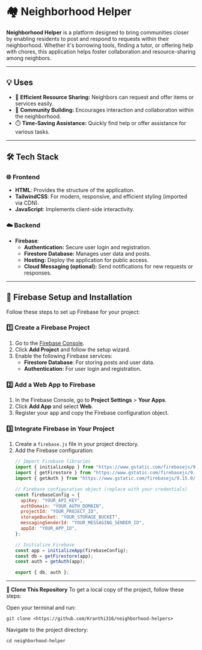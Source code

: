 # 🏘️ Neighborhood Helper

**Neighborhood Helper** is a platform designed to bring communities closer by enabling residents to post and respond to requests within their neighborhood. Whether it's borrowing tools, finding a tutor, or offering help with chores, this application helps foster collaboration and resource-sharing among neighbors.

---

## 💡 **Uses**

- 🔧 **Efficient Resource Sharing:** Neighbors can request and offer items or services easily.
- 🤝 **Community Building:** Encourages interaction and collaboration within the neighborhood.
- ⏱️ **Time-Saving Assistance:** Quickly find help or offer assistance for various tasks.

---

## 🛠️ **Tech Stack**

### 🌐 **Frontend**
- **HTML**: Provides the structure of the application.
- **TailwindCSS**: For modern, responsive, and efficient styling (imported via CDN).
- **JavaScript**: Implements client-side interactivity.

### ☁️ **Backend**
- **Firebase**:
  - **Authentication:** Secure user login and registration.
  - **Firestore Database:** Manages user data and posts.
  - **Hosting:** Deploy the application for public access.
  - **Cloud Messaging (optional):** Send notifications for new requests or responses.

---

## 🔧 **Firebase Setup and Installation**

Follow these steps to set up Firebase for your project:

### 1️⃣ **Create a Firebase Project**
1. Go to the [Firebase Console](https://console.firebase.google.com/).
2. Click **Add Project** and follow the setup wizard.
3. Enable the following Firebase services:
   - **Firestore Database**: For storing posts and user data.
   - **Authentication**: For user login and registration.

### 2️⃣ **Add a Web App to Firebase**
1. In the Firebase Console, go to **Project Settings** > **Your Apps**.
2. Click **Add App** and select **Web**.
3. Register your app and copy the Firebase configuration object.

### 3️⃣ **Integrate Firebase in Your Project**
1. Create a `firebase.js` file in your project directory.
2. Add the Firebase configuration:
   ```javascript
   // Import Firebase libraries
   import { initializeApp } from "https://www.gstatic.com/firebasejs/9.15.0/firebase-app.js";
   import { getFirestore } from "https://www.gstatic.com/firebasejs/9.15.0/firebase-firestore.js";
   import { getAuth } from "https://www.gstatic.com/firebasejs/9.15.0/firebase-auth.js";

   // Firebase configuration object (replace with your credentials)
   const firebaseConfig = {
     apiKey: "YOUR_API_KEY",
     authDomain: "YOUR_AUTH_DOMAIN",
     projectId: "YOUR_PROJECT_ID",
     storageBucket: "YOUR_STORAGE_BUCKET",
     messagingSenderId: "YOUR_MESSAGING_SENDER_ID",
     appId: "YOUR_APP_ID",
   };

   // Initialize Firebase
   const app = initializeApp(firebaseConfig);
   const db = getFirestore(app);
   const auth = getAuth(app);

   export { db, auth };
-------

**📂 Clone This Repository**
To get a local copy of the project, follow these steps:

Open your terminal and run:
```
git clone <https://github.com/Kranthi316/neighborhood-helpers>
```
Navigate to the project directory:
```
cd neighborhood-helper
```


